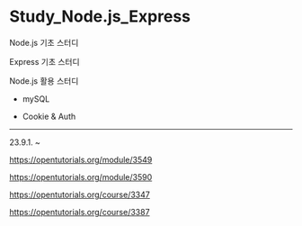 # Study_Node.js_Express

Node.js 기초 스터디

Express 기초 스터디

Node.js 활용 스터디

- mySQL

- Cookie & Auth

---

23.9.1. ~

https://opentutorials.org/module/3549

https://opentutorials.org/module/3590

https://opentutorials.org/course/3347

https://opentutorials.org/course/3387
